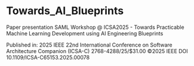 # Towards_AI_Blueprints
Paper presentation SAML Workshop @ ICSA2025 - Towards Practicable Machine Learning Development using AI Engineering Blueprints 

Published in: 
2025 IEEE 22nd International Conference on Software Architecture Companion (ICSA-C)
2768-4288/25/$31.00 ©2025 IEEE
DOI 10.1109/ICSA-C65153.2025.00078
